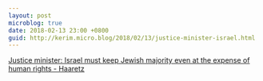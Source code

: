```yaml
---
layout: post
microblog: true
date: 2018-02-13 23:00 +0800
guid: http://kerim.micro.blog/2018/02/13/justice-minister-israel.html
---
```

[Justice minister: Israel must keep Jewish majority even at the expense of human rights - Haaretz](https://www.haaretz.com/israel-news/justice-minister-israel-s-jewish-majority-trumps-than-human-rights-1.5811106)
